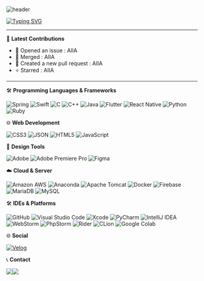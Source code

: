 ![header](https://capsule-render.vercel.app/api?type=waving&color=6994CDEE&text=&animation=twinkling&height=80)

[![Typing SVG](https://readme-typing-svg.herokuapp.com?font=Poppins&weight=500&size=40&duration=3000&color=6FA8DC&center=false&vCenter=true&multiline=true&repeat=true&width=1000&height=100&lines=Welcome+to+JeongMin's+GitHub!👋🐬)](https://git.io/typing-svg)


<div align="left">

---------

🌟 **Latest Contributions**

- 📝 Opened an issue : AIIA
- 🚀 Merged : AIIA
- 🌱 Created a new pull request : AIIA
- ⭐️ Starred : AIIA

---------

🛠 **Programming Languages & Frameworks**

![Spring](https://img.shields.io/badge/Spring-6DB33F?style=flat-square&logo=Spring&logoColor=white)
![Swift](https://img.shields.io/badge/Swift-F05138?style=flat-square&logo=Swift&logoColor=white)
![C](https://img.shields.io/badge/C-A8B9CC?style=flat-square&logo=C&logoColor=white)
![C++](https://img.shields.io/badge/C++-00599C?style=flat-square&logo=C%2B%2B&logoColor=white)
![Java](https://img.shields.io/badge/java-007396?style=flat-square&logo=java&logoColor=white)
![Flutter](https://img.shields.io/badge/Flutter-02569B?style=flat-square&logo=flutter&logoColor=white)
![React Native](https://img.shields.io/badge/React_Native-61DAFB?style=flat-square&logo=React&logoColor=black)
![Python](https://img.shields.io/badge/Python-3776AB?style=flat-square&logo=Python&logoColor=white)
![Ruby](https://img.shields.io/badge/Ruby-CC342D?style=flat-square&logo=Ruby&logoColor=white)

🌐 **Web Development**

![CSS3](https://img.shields.io/badge/CSS3-1572B6?style=flat-square&logo=css3&logoColor=white)
![JSON](https://img.shields.io/badge/JSON-000000?style=flat-square&logo=json&logoColor=white)
![HTML5](https://img.shields.io/badge/HTML5-E34F26?style=flat-square&logo=html5&logoColor=white)
![JavaScript](https://img.shields.io/badge/JavaScript-F7DF1E?style=flat-square&logo=javascript&logoColor=black)

🎨 **Design Tools**

![Adobe](https://img.shields.io/badge/Adobe-FF0000?style=flat-square&logo=Adobe&logoColor=white)
![Adobe Premiere Pro](https://img.shields.io/badge/Adobe_Premiere_Pro-9999FF?style=flat-square&logo=Adobe_Premiere_Pro&logoColor=white)
![Figma](https://img.shields.io/badge/Figma-F24E1E?style=flat-square&logo=Figma&logoColor=white)

☁️ **Cloud & Server**

![Amazon AWS](https://img.shields.io/badge/Amazon_AWS-232F3E?style=flat-square&logo=amazonaws&logoColor=white)
![Anaconda](https://img.shields.io/badge/Anaconda-44A833?style=flat-square&logo=Anaconda&logoColor=white)
![Apache Tomcat](https://img.shields.io/badge/Apache_Tomcat-F8DC75?style=flat-square&logo=apachetomcat&logoColor=black)
![Docker](https://img.shields.io/badge/Docker-2496ED?style=flat-square&logo=Docker&logoColor=white)
![Firebase](https://img.shields.io/badge/Firebase-FFCA28?style=flat-square&logo=firebase&logoColor=white)
![MariaDB](https://img.shields.io/badge/MariaDB-003545?style=flat-square&logo=mariaDB&logoColor=white)
![MySQL](https://img.shields.io/badge/MySQL-4479A1?style=flat-square&logo=MySQL&logoColor=white)

🛠 **IDEs & Platforms**

![GitHub](https://img.shields.io/badge/GitHub-181717?style=flat-square&logo=GitHub&logoColor=white)
![Visual Studio Code](https://img.shields.io/badge/Visual_Studio_Code-007ACC?style=flat-square&logo=Visual_Studio_Code&logoColor=white)
![Xcode](https://img.shields.io/badge/Xcode-147EFB?style=flat-square&logo=Xcode&logoColor=white)
![PyCharm](https://img.shields.io/badge/PyCharm-000000?style=flat-square&logo=PyCharm&logoColor=white)
![IntelliJ IDEA](https://img.shields.io/badge/IntelliJ_IDEA-000000?style=flat-square&logo=intellij-idea&logoColor=white)
![WebStorm](https://img.shields.io/badge/WebStorm-000000?style=flat-square&logo=WebStorm&logoColor=white)
![PhpStorm](https://img.shields.io/badge/PhpStorm-000000?style=flat-square&logo=PhpStorm&logoColor=white)
![Rider](https://img.shields.io/badge/Rider-000000?style=flat-square&logo=Rider&logoColor=white)
![CLion](https://img.shields.io/badge/CLion-000000?style=flat-square&logo=CLion&logoColor=white)
![Google Colab](https://img.shields.io/badge/Google_Colab-F9AB00?style=flat-square&logo=Google_Colab&logoColor=white)


🌐 **Social**

[![Velog](https://img.shields.io/badge/Velog-3DDC84?style=flat-square&logo=Blogger&logoColor=white)](https://velog.io/@hjmin0406)

📞 **Contact**

<div style="display:flex; flex-direction:row;">
    <a href="https://www.instagram.com/jeong._.minimini/">
        <img src="https://img.shields.io/badge/Instagram-E4405F?style=for-the-badge&logo=Instagram&logoColor=white"> 
    </a>
    <a href="mailto:hwangjm4168@gmail.com">
        <img src="https://img.shields.io/badge/Gmail-EA4335?style=for-the-badge&logo=Gmail&logoColor=white"> 
    </a>
</div>
<br>

